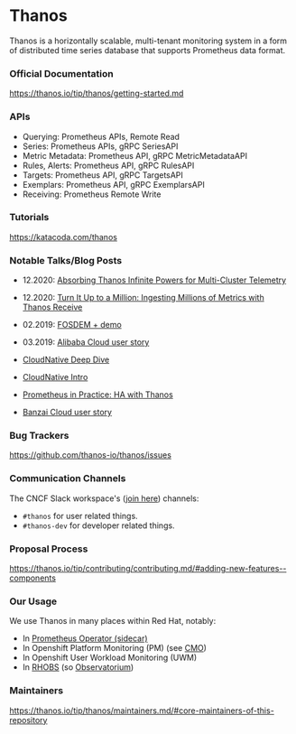 # Thanos

Thanos is a horizontally scalable, multi-tenant monitoring system in a form of distributed time series database that supports Prometheus data format.

### Official Documentation

https://thanos.io/tip/thanos/getting-started.md

### APIs

* Querying: Prometheus APIs, Remote Read
* Series: Prometheus APIs, gRPC SeriesAPI
* Metric Metadata: Prometheus API, gRPC MetricMetadataAPI
* Rules, Alerts: Prometheus API, gRPC RulesAPI
* Targets: Prometheus API, gRPC TargetsAPI
* Exemplars: Prometheus API, gRPC ExemplarsAPI
* Receiving: Prometheus Remote Write

### Tutorials

https://katacoda.com/thanos

### Notable Talks/Blog Posts

* 12.2020: [Absorbing Thanos Infinite Powers for Multi-Cluster Telemetry](https://www.youtube.com/watch?v=6Nx2BFyr7qQ)
* 12.2020: [Turn It Up to a Million: Ingesting Millions of Metrics with Thanos Receive](https://www.youtube.com/watch?v=5MJqdJq41Ms)
* 02.2019: [FOSDEM + demo](https://fosdem.org/2019/schedule/event/thanos_transforming_prometheus_to_a_global_scale_in_a_seven_simple_steps/)
* 03.2019: [Alibaba Cloud user story](https://www.youtube.com/watch?v=ZS6zMksfipc)
* [CloudNative Deep Dive](https://www.youtube.com/watch?v=qQN0N14HXPM)
* [CloudNative Intro](https://www.youtube.com/watch?v=m0JgWlTc60Q)
* [Prometheus in Practice: HA with Thanos](https://www.slideshare.net/ThomasRiley45/prometheus-in-practice-high-availability-with-thanos-devopsdays-edinburgh-2019)

* [Banzai Cloud user story](https://banzaicloud.com/blog/multi-cluster-monitoring/)

### Bug Trackers

https://github.com/thanos-io/thanos/issues

### Communication Channels

The CNCF Slack workspace's ([join here](https://cloud-native.slack.com/messages/CHY2THYUU)) channels:

* `#thanos` for user related things.
* `#thanos-dev` for developer related things.

### Proposal Process

https://thanos.io/tip/contributing/contributing.md/#adding-new-features--components

### Our Usage

We use Thanos in many places within Red Hat, notably:

* In [Prometheus Operator (sidecar)](prometheusOp.md)
* In Openshift Platform Monitoring (PM) (see [CMO](openshiftcmo.md))
* In Openshift User Workload Monitoring (UWM)
* In [RHOBS](RHOBS) (so [Observatorium](observatorium.md))

### Maintainers

https://thanos.io/tip/thanos/maintainers.md/#core-maintainers-of-this-repository
